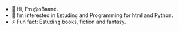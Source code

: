 - 👋 Hi, I’m @oBaand.
- 👀 I’m interested in Estuding and Programming for html and Python.
- ⚡ Fun fact: Estuding books, fiction and fantasy.
